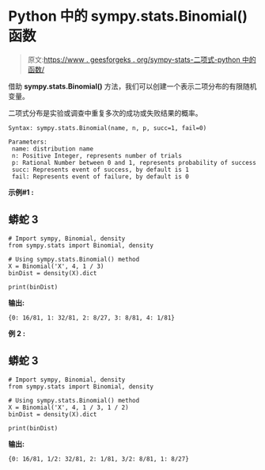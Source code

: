 # Python 中的 sympy.stats.Binomial()函数

> 原文:[https://www . geesforgeks . org/sympy-stats-二项式-python 中的函数/](https://www.geeksforgeeks.org/sympy-stats-binomial-function-in-python/)

借助 **sympy.stats.Binomial()** 方法，我们可以创建一个表示二项分布的有限随机变量。

二项式分布是实验或调查中重复多次的成功或失败结果的概率。

```
Syntax: sympy.stats.Binomial(name, n, p, succ=1, fail=0)

Parameters:
 name: distribution name
 n: Positive Integer, represents number of trials
 p: Rational Number between 0 and 1, represents probability of success
 succ: Represents event of success, by default is 1
 fail: Represents event of failure, by default is 0

```

**示例#1 :**

## 蟒蛇 3

```
# Import sympy, Binomial, density
from sympy.stats import Binomial, density

# Using sympy.stats.Binomial() method
X = Binomial('X', 4, 1 / 3)
binDist = density(X).dict

print(binDist)
```

**输出:**

```
{0: 16/81, 1: 32/81, 2: 8/27, 3: 8/81, 4: 1/81}

```

**例 2 :**

## 蟒蛇 3

```
# Import sympy, Binomial, density
from sympy.stats import Binomial, density

# Using sympy.stats.Binomial() method
X = Binomial('X', 4, 1 / 3, 1 / 2)
binDist = density(X).dict

print(binDist)
```

**输出:**

```
{0: 16/81, 1/2: 32/81, 2: 1/81, 3/2: 8/81, 1: 8/27}

```